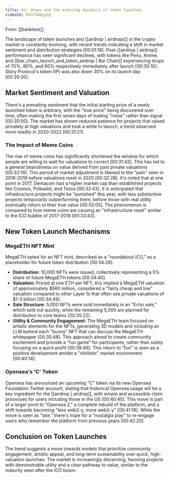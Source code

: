 ```yaml
---
title: Air drops and the evolving dynamics of token launches
videoId: M1oCG4HygZg
---
```


From: [[bankless]] <br/> 

The landscape of token launches and [[airdrop | airdrops]] in the crypto market is constantly evolving, with recent trends indicating a shift in market sentiment and distribution strategies <a class="yt-timestamp" data-t="00:01:18">[00:01:18]</a>. Post-[[airdrop | airdrop]] performance has seen significant declines, with tokens like Penu, Anime, and [[bar_chain_launch_and_token_airdrop | Bar Chain]] experiencing drops of 70%, 80%, and 60% respectively immediately after launch <a class="yt-timestamp" data-t="00:30:10">[00:30:10]</a>. Story Protocol's token (IP) was also down 30% on its launch day <a class="yt-timestamp" data-t="00:30:30">[00:30:30]</a>.

## Market Sentiment and Valuation

There's a prevailing sentiment that the initial starting price of a newly launched token is arbitrary, with the "true price" being discovered over time, often making the first seven days of trading "noise" rather than signal <a class="yt-timestamp" data-t="00:30:50">[00:30:50]</a>. The market has shown reduced patience for projects that raised privately at high valuations and took a while to launch, a trend observed more readily in 2020-2022 <a class="yt-timestamp" data-t="00:31:21">[00:31:21]</a>.

### The Impact of Meme Coins
The rise of meme coins has significantly shortened the window for which people are willing to wait for valuations to correct <a class="yt-timestamp" data-t="00:31:42">[00:31:42]</a>. This has led to a general bearishness on value derived from past private valuations <a class="yt-timestamp" data-t="00:32:19">[00:32:19]</a>. This period of market adjustment is likened to the "pain" seen in 2018-2019 before valuations reset in 2020 <a class="yt-timestamp" data-t="00:32:28">[00:32:28]</a>. It's noted that at one point in 2017, Dentacoin had a higher market cap than established projects like Cosmos, Polkadot, and Tezos <a class="yt-timestamp" data-t="00:32:43">[00:32:43]</a>. It is anticipated that infrastructure projects might be "punished" this year, with less substantive projects temporarily outperforming them, before those with real utility eventually return to their true value <a class="yt-timestamp" data-t="00:33:05">[00:33:05]</a>. The phenomenon is compared to how meme coins are causing an "infrastructure reset" similar to the ICO bubble of 2017-2018 <a class="yt-timestamp" data-t="00:33:43">[00:33:43]</a>.

## New Token Launch Mechanisms

### MegaETH NFT Mint
MegaETH opted for an NFT mint, described as a "roundabout ICO," as a placeholder for future token distribution <a class="yt-timestamp" data-t="00:34:26">[00:34:26]</a>.
*   **Distribution:** 10,000 NFTs were issued, collectively representing a 5% share of future MegaETH tokens <a class="yt-timestamp" data-t="00:34:40">[00:34:40]</a>.
*   **Valuation:** Priced at one ETH per NFT, this implied a MegaETH valuation of approximately $560 million, considered a "fairly cheap and low" valuation compared to other Layer 1s that often see private valuations of $1-3 billion <a class="yt-timestamp" data-t="00:34:49">[00:34:49]</a>.
*   **Sale Structure:** 5,000 NFTs were sold immediately in an "Echo sale," which sold out quickly, while the remaining 5,000 are planned for distribution to core teams <a class="yt-timestamp" data-t="00:35:22">[00:35:22]</a>.
*   **Utility & Community Engagement:** The MegaETH team focused on artistic elements for the NFTs, generating 3D models and including an LLM behind each "bunny" NFT that can discuss the MegaETH whitepaper <a class="yt-timestamp" data-t="00:35:48">[00:35:48]</a>. This approach aimed to create community excitement and provide a "fun game" for participants, rather than solely focusing on a quick profit <a class="yt-timestamp" data-t="00:39:46">[00:39:46]</a>. This return to "fun" is seen as a positive development amidst a "nihilistic" market environment <a class="yt-timestamp" data-t="00:40:14">[00:40:14]</a>.

### Opensea's 'C' Token
Opensea has announced an upcoming "C" token via its new Opensea Foundation Twitter account, stating that historical Opensea usage will be a key ingredient for the [[airdrop | airdrop]], with simple and accessible claim processes for users including those in the US <a class="yt-timestamp" data-t="00:40:45">[00:40:45]</a>. This move is part of a larger pivot to "Opensea 2," a complete rebuild of the platform, and a shift towards becoming "less web2-y, more web3-y" <a class="yt-timestamp" data-t="00:41:18">[00:41:18]</a>. While the move is seen as "late," there's hope for a "nostalgia play" to re-engage users who remember the platform from previous years <a class="yt-timestamp" data-t="00:42:20">[00:42:20]</a>.

## Conclusion on Token Launches

The trend suggests a move towards models that prioritize community engagement, artistic appeal, and long-term sustainability over quick, high-valuation launches. The market is increasingly discerning, favoring projects with demonstrable utility and a clear pathway to value, similar to the maturity seen after the ICO boom.